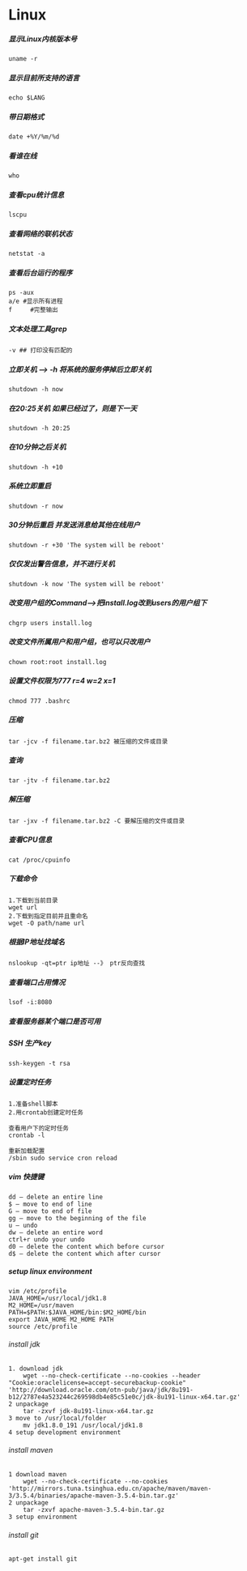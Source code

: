 # Linux
##### 显示Linux内核版本号
```
uname -r
```

##### 显示目前所支持的语言
```
echo $LANG
```

##### 带日期格式
```
date +%Y/%m/%d
```

##### 看谁在线
```
who
```

##### 查看cpu统计信息
```
lscpu
```

##### 查看网络的联机状态
```
netstat -a
```

##### 查看后台运行的程序
```
ps -aux
a/e #显示所有进程
f     #完整输出
```

##### 文本处理工具grep
```
-v ## 打印没有匹配的
```

##### 立即关机 --> -h 将系统的服务停掉后立即关机
```
shutdown -h now
```

##### 在20:25关机 如果已经过了，则是下一天
```
shutdown -h 20:25
```

##### 在10分钟之后关机
```
shutdown -h +10
```

##### 系统立即重启
```
shutdown -r now
```

##### 30分钟后重启  并发送消息给其他在线用户
```
shutdown -r +30 'The system will be reboot'
```

##### 仅仅发出警告信息，并不进行关机
```
shutdown -k now 'The system will be reboot'
```

##### 改变用户组的Command-->把install.log改到users的用户组下
```
chgrp users install.log
```

##### 改变文件所属用户和用户组，也可以只改用户
```
chown root:root install.log
```

##### 设置文件权限为777 r=4 w=2 x=1
```
chmod 777 .bashrc
```

##### 压缩
```
tar -jcv -f filename.tar.bz2 被压缩的文件或目录
```

##### 查询
```
tar -jtv -f filename.tar.bz2
```

##### 解压缩
```
tar -jxv -f filename.tar.bz2 -C 要解压缩的文件或目录
```

##### 查看CPU信息
```
cat /proc/cpuinfo
```

##### 下载命令
```
1.下载到当前目录
wget url
2.下载到指定目前并且重命名
wget -O path/name url
```

##### 根据IP地址找域名
```
nslookup -qt=ptr ip地址 --》 ptr反向查找
```

##### 查看端口占用情况
```
lsof -i:8080
```

##### 查看服务器某个端口是否可用


##### SSH 生产key
```
ssh-keygen -t rsa
```

##### 设置定时任务
```
1.准备shell脚本
2.用crontab创建定时任务

查看用户下的定时任务
crontab -l

重新加载配置
/sbin sudo service cron reload
```

##### vim 快捷键
```
dd — delete an entire line
$ — move to end of line
G — move to end of file
gg — move to the beginning of the file
u — undo
dw — delete an entire word
ctrl+r undo your undo
d0 — delete the content which before cursor
d$ — delete the content which after cursor
```

##### setup linux environment
```
vim /etc/profile
JAVA_HOME=/usr/local/jdk1.8
M2_HOME=/usr/maven
PATH=$PATH:$JAVA_HOME/bin:$M2_HOME/bin
export JAVA_HOME M2_HOME PATH
source /etc/profile
```
###### install jdk
    1. download jdk
        wget --no-check-certificate --no-cookies --header "Cookie:oraclelicense=accept-securebackup-cookie" 'http://download.oracle.com/otn-pub/java/jdk/8u191-b12/2787e4a523244c269598db4e85c51e0c/jdk-8u191-linux-x64.tar.gz'
    2 unpackage
        tar -zxvf jdk-8u191-linux-x64.tar.gz
    3 move to /usr/local/folder
        mv jdk1.8.0_191 /usr/local/jdk1.8
    4 setup development environment

###### install maven
    1 download maven
        wget --no-check-certificate --no-cookies 'http://mirrors.tuna.tsinghua.edu.cn/apache/maven/maven-3/3.5.4/binaries/apache-maven-3.5.4-bin.tar.gz'
    2 unpackage
        tar -zxvf apache-maven-3.5.4-bin.tar.gz
    3 setup environment

###### install git
    apt-get install git







